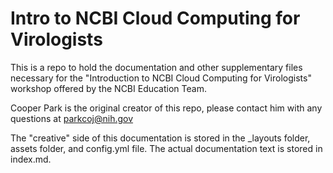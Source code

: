 # Intro to NCBI Cloud Computing for Virologists

This is a repo to hold the documentation and other supplementary files necessary for the "Introduction to NCBI Cloud Computing for Virologists" workshop offered by the NCBI Education Team.

Cooper Park is the original creator of this repo, please contact him with any questions at parkcoj@nih.gov

The "creative" side of this documentation is stored in the \_layouts folder, assets folder, and config.yml file. The actual documentation text is stored in index.md.




